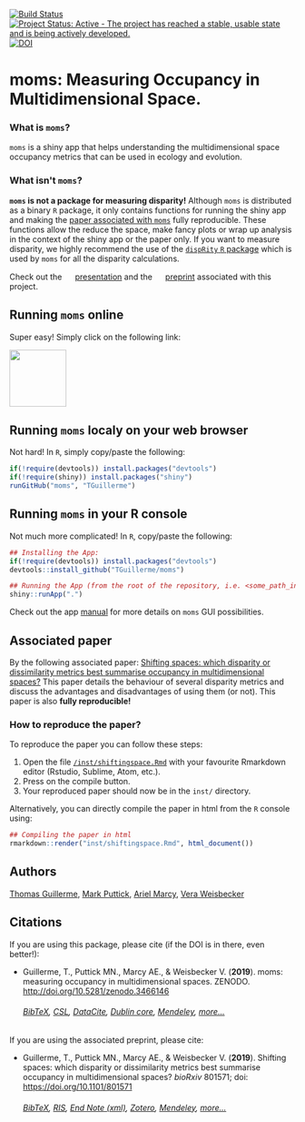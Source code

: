 [![Build Status](https://travis-ci.org/TGuillerme/moms.svg?branch=master)](https://travis-ci.org/TGuillerme/moms)
[![Project Status: Active - The project has reached a stable, usable state and is being actively developed.](http://www.repostatus.org/badges/latest/active.svg)](http://www.repostatus.org/#active)
[![DOI](https://zenodo.org/badge/DOI/10.5281/zenodo.3466146.svg)](https://doi.org/10.5281/zenodo.3466146)


# **moms**: Measuring Occupancy in Multidimensional Space.

<!-- <a href="https://figshare.com/articles/Guillerme_Evolution2017_pdf/5140222"><img src="http://tguillerme.github.io/images/logo-FS.png" height="15" widht="15"/></a> 
Check out the [presentation](https://figshare.com/articles/Guillerme_Evolution2017_pdf/5140222). --> 
### What is `moms`?
`moms` is a shiny app that helps understanding the multidimensional space occupancy metrics that can be used in ecology and evolution.

### What isn't `moms`?
**`moms` is not a package for measuring disparity!** 
Although `moms` is distributed as a binary `R` package, it only contains functions for running the shiny app and making the [paper associated with `moms`](https://www.biorxiv.org/content/10.1101/801571v1) fully reproducible.
These functions allow the reduce the space, make fancy plots or wrap up analysis in the context of the shiny app or the paper only.
If you want to measure disparity, we highly recommend the use of the [`dispRity` `R` package](https://github.com/TGuillerme/dispRity) which is used by `moms` for all the disparity calculations.

Check out the <a href="https://figshare.com/articles/Shifting_spaces_which_disparity_or_dissimilarity_metrics_best_summarise_occupancy_in_multidimensional_spaces_/9922961"><img src="http://tguillerme.github.io/images/logo-FS.png" height="15" widht="15"/></a> 
[presentation](https://figshare.com/articles/Shifting_spaces_which_disparity_or_dissimilarity_metrics_best_summarise_occupancy_in_multidimensional_spaces_/9922961) and the <a href="https://figshare.com/articles/Shifting_spaces_which_disparity_or_dissimilarity_metrics_best_summarise_occupancy_in_multidimensional_spaces_/9922961"><img src="http://tguillerme.github.io/images/OA.png" height="15" widht="15"/></a> 
[preprint](https://www.biorxiv.org/content/10.1101/801571v1) associated with this project.

## Running `moms` online
Super easy! Simply click on the following link:

<a href="https://tguillerme.shinyapps.io/moms/"><img src="http://tguillerme.github.io/images/shiny.png" height="100" widht="100"/></a>

## Running `moms` localy on your web browser
Not hard! In `R`, simply copy/paste the following:
```r
if(!require(devtools)) install.packages("devtools")
if(!require(shiny)) install.packages("shiny")
runGitHub("moms", "TGuillerme")
```

## Running `moms` in your R console
Not much more complicated! In `R`, copy/paste the following:
```r
## Installing the App:
if(!require(devtools)) install.packages("devtools")
devtools::install_github("TGuillerme/moms")

## Running the App (from the root of the repository, i.e. <some_path_in_my_machine>/moms/:
shiny::runApp(".")
```

Check out the app [manual](https://raw.githack.com/TGuillerme/moms/master/inst/moms_vignette.html) for more details on `moms` GUI possibilities.


## Associated paper

By the following associated paper: [Shifting spaces: which disparity or dissimilarity metrics best summarise occupancy in multidimensional spaces?](https://www.biorxiv.org/content/10.1101/801571v1)
This paper details the behaviour of several disparity metrics and discuss the advantages and disadvantages of using them (or not).
This paper is also **fully reproducible!**

### How to reproduce the paper?

To reproduce the paper you can follow these steps:

 1. Open the file [`/inst/shiftingspace.Rmd`](https://github.com/TGuillerme/moms/blob/master/inst/shiftingspace.Rmd) with your favourite Rmarkdown editor (Rstudio, Sublime, Atom, etc.).
 2. Press on the compile button.
 3. Your reproduced paper should now be in the `inst/` directory.

Alternatively, you can directly compile the paper in html from the `R` console using:

```r
## Compiling the paper in html
rmarkdown::render("inst/shiftingspace.Rmd", html_document())
```

Authors
-------
[Thomas Guillerme](http://tguillerme.github.io), [Mark Puttick](https://puttickbiology.wordpress.com/), [Ariel Marcy](https://github.com/miracleray), [Vera Weisbecker](http://weisbeckerlab.com.au/)


Citations
-------
If you are using this package, please cite (if the DOI is in there, even better!):

* Guillerme, T., Puttick MN., Marcy AE., & Weisbecker V. (**2019**). moms: measuring occupancy in multidimensional spaces. ZENODO. http://doi.org/10.5281/zenodo.3466146

    ###### [BibTeX](https://zenodo.org/record/3466146/export/hx), [CSL](https://zenodo.org/record/3466146/export/csl), [DataCite](https://zenodo.org/record/3466146/export/dcite3), [Dublin core](https://zenodo.org/record/3466146/export/xd), [Mendeley](https://www.mendeley.com/import/?url=https://zenodo.org/record/3466146), [more...](https://zenodo.org/record/3466146/#.XTpLtlBS8W8)

If you are using the associated preprint, please cite:

* Guillerme, T., Puttick MN., Marcy AE., & Weisbecker V. (**2019**). Shifting spaces: which disparity or dissimilarity metrics best summarise occupancy in multidimensional spaces? *bioRxiv* 801571; doi: https://doi.org/10.1101/801571 

    ###### [BibTeX](https://www.biorxiv.org/highwire/citation/946606/bibtext), [RIS](https://www.biorxiv.org/highwire/citation/946606/ris), [End Note (xml)](https://www.biorxiv.org/highwire/citation/946606/endnote-8-xml), [Zotero](https://www.biorxiv.org/highwire/citation/946606/zotero), [Mendeley](https://www.biorxiv.org/highwire/citation/946606/mendeley), [more...](https://www.biorxiv.org/content/10.1101/801571v1)
